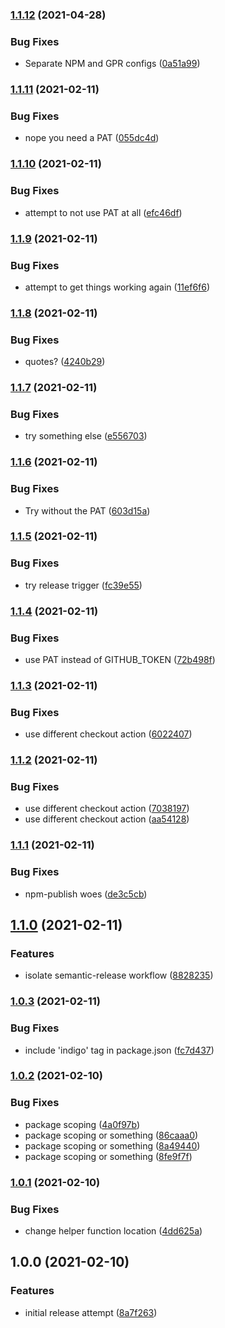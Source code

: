 ### [1.1.12](https://github.com/alkamin/indigo/compare/1.1.11...1.1.12) (2021-04-28)


### Bug Fixes

* Separate NPM and GPR configs ([0a51a99](https://github.com/alkamin/indigo/commit/0a51a9999baec08201caa5b8bf56e0ee52160bd6))

### [1.1.11](https://github.com/alkamin/indigo/compare/1.1.10...1.1.11) (2021-02-11)


### Bug Fixes

* nope you need a PAT ([055dc4d](https://github.com/alkamin/indigo/commit/055dc4dfc367bdaa97fcbdd0289943d983cb9f20))

### [1.1.10](https://github.com/alkamin/indigo/compare/1.1.9...1.1.10) (2021-02-11)


### Bug Fixes

* attempt to not use PAT at all ([efc46df](https://github.com/alkamin/indigo/commit/efc46df1110a67d98bf412f8219cc179330b71ab))

### [1.1.9](https://github.com/alkamin/indigo/compare/1.1.8...1.1.9) (2021-02-11)


### Bug Fixes

* attempt to get things working again ([11ef6f6](https://github.com/alkamin/indigo/commit/11ef6f61fa6fd362b7d8dddc52e18bf1103f99c3))

### [1.1.8](https://github.com/alkamin/indigo/compare/1.1.7...1.1.8) (2021-02-11)


### Bug Fixes

* quotes? ([4240b29](https://github.com/alkamin/indigo/commit/4240b294be14047d21f2924c0a94381879dadc44))

### [1.1.7](https://github.com/alkamin/indigo/compare/1.1.6...1.1.7) (2021-02-11)


### Bug Fixes

* try something else ([e556703](https://github.com/alkamin/indigo/commit/e556703f6f1280762d6fb0f088f4e1d01d082b3d))

### [1.1.6](https://github.com/alkamin/indigo/compare/1.1.5...1.1.6) (2021-02-11)


### Bug Fixes

* Try without the PAT ([603d15a](https://github.com/alkamin/indigo/commit/603d15a8fb348e93ffba1064505491c735223d01))

### [1.1.5](https://github.com/alkamin/indigo/compare/1.1.4...1.1.5) (2021-02-11)


### Bug Fixes

* try release trigger ([fc39e55](https://github.com/alkamin/indigo/commit/fc39e556c117082bb8621842ccf9d29058133703))

### [1.1.4](https://github.com/alkamin/indigo/compare/1.1.3...1.1.4) (2021-02-11)


### Bug Fixes

* use PAT instead of GITHUB_TOKEN ([72b498f](https://github.com/alkamin/indigo/commit/72b498f82515ad5210c384c57f6e345361678c43))

### [1.1.3](https://github.com/alkamin/indigo/compare/1.1.2...1.1.3) (2021-02-11)


### Bug Fixes

* use different checkout action ([6022407](https://github.com/alkamin/indigo/commit/6022407c8e25d5332c6d53bc07c5169ef9a21c17))

### [1.1.2](https://github.com/alkamin/indigo/compare/1.1.1...1.1.2) (2021-02-11)


### Bug Fixes

* use different checkout action ([7038197](https://github.com/alkamin/indigo/commit/703819719b29989e80c415f2c577185a8fb87b05))
* use different checkout action ([aa54128](https://github.com/alkamin/indigo/commit/aa54128910850384d0c893728538bd9fd80fec7a))

### [1.1.1](https://github.com/alkamin/indigo/compare/1.1.0...1.1.1) (2021-02-11)


### Bug Fixes

* npm-publish woes ([de3c5cb](https://github.com/alkamin/indigo/commit/de3c5cb654c6cb00cbaf2984b28fd14d382c796c))

## [1.1.0](https://github.com/alkamin/indigo/compare/1.0.3...1.1.0) (2021-02-11)


### Features

* isolate semantic-release workflow ([8828235](https://github.com/alkamin/indigo/commit/88282359a050f2e2a3796c7567c97076fb9f2c99))

### [1.0.3](https://github.com/alkamin/indigo/compare/1.0.2...1.0.3) (2021-02-11)


### Bug Fixes

* include 'indigo' tag in package.json ([fc7d437](https://github.com/alkamin/indigo/commit/fc7d437482f179425a29f231cc493d484b5beda2))

### [1.0.2](https://github.com/alkamin/indigo/compare/1.0.1...1.0.2) (2021-02-10)


### Bug Fixes

* package scoping ([4a0f97b](https://github.com/alkamin/indigo/commit/4a0f97bfe1fadf545a7d31598b63998e46962140))
* package scoping or something ([86caaa0](https://github.com/alkamin/indigo/commit/86caaa01f57455a71ec5526c4875f0db0b9d7c04))
* package scoping or something ([8a49440](https://github.com/alkamin/indigo/commit/8a494403d142b1fd30db53c9246223b3ce3f5103))
* package scoping or something ([8fe9f7f](https://github.com/alkamin/indigo/commit/8fe9f7f0ef9bb3a5b35a9883e16e1355620f2be9))

### [1.0.1](https://github.com/alkamin/indigo/compare/1.0.0...1.0.1) (2021-02-10)


### Bug Fixes

* change helper function location ([4dd625a](https://github.com/alkamin/indigo/commit/4dd625aacf7e396668346765cf8682487ae857cf))

## 1.0.0 (2021-02-10)


### Features

* initial release attempt ([8a7f263](https://github.com/alkamin/indigo/commit/8a7f26322c2f396ba25d77d055106b9e2ad91f21))
